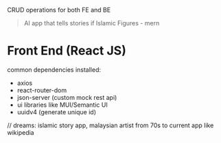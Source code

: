 CRUD operations for both FE and BE

> AI app that tells stories if Islamic Figures - mern

# Front End (React JS)

common dependencies installed:
- axios
- react-router-dom
- json-server (custom mock rest api)
- ui libraries like MUI/Semantic UI
- uuidv4 (generate unique id)

// dreams: islamic story app, malaysian artist from 70s to current app like wikipedia
